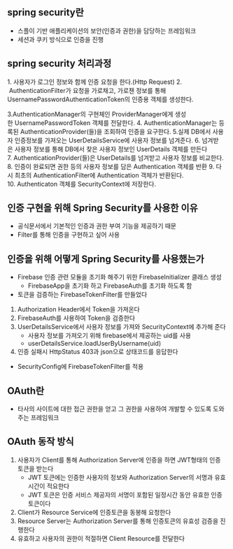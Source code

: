 
## spring security란
+ 스플이 기반 애플리케이션의 보안(인증과 권한)을 담당하는 프레임워크
+ 세션과 쿠키 방식으로 인증을 진행

## spring security 처리과정
1. 사용자가 로그인 정보와 함께 인증 요청을 한다.(Http Request)
2.  AuthenticationFilter가 요청을 가로채고, 가로챈 정보를 통해 UsernamePasswordAuthenticationToken의 인증용 객체를 생성한다.

3.AuthenticationManager의 구현체인 ProviderManager에게 생성한 UsernamePasswordToken 객체를 전달한다. 
4. AuthenticationManager는 등록된 AuthenticationProvider(들)을 조회하여 인증을 요구한다. 
5.실제 DB에서 사용자 인증정보를 가져오는 UserDetailsService에 사용자 정보를 넘겨준다. 
6. 넘겨받은 사용자 정보를 통해 DB에서 찾은 사용자 정보인 UserDetails 객체를 만든다
7. AuthenticationProvider(들)은 UserDetails를 넘겨받고 사용자 정보를 비교한다. 
8. 인증이 완료되면 권한 등의 사용자 정보를 담은 Authentication 객체를 반환 
9. 다시 최초의 AuthenticationFilter에 Authentication 객체가 반환된다. 
10. Authenticaton 객체를 SecurityContext에 저장한다.


## 인증 구현을 위해 Spring Security를 사용한 이유
+ 공식문서에서 기본적인 인증과 권한 부여 기능을 제공하기 때문
+ Filter를 통해 인증을 구현하고 싶어 사용

## 인증을 위해 어떻게 Spring Security를 사용했는가
+ Firebase 인증 관련 모듈을 초기화 해주기 위한 FirebaseInitializer 클래스 생성
    + FirebaseApp을 초기화 하고 FirebaseAuth를 초기화 하도록 함
+ 토큰을 검증하는 FirebaseTokenFilter를 만들었다
1. Authorization Header에서 Token을 가져온다
2. FirebaseAuth를 사용하여 Token을 검증한다
3. UserDetailsService에서 사용자 정보를 가져와 SecurityContext에 추가해 준다
    + 사용자 정보를 가져오기 위해 firebase에서 제공하는 uid를 사용
    + userDetailsService.loadUserByUsername(uid)
4. 인증 실패시 HttpStatus 403과 json으로 상태코드를 응답한다
+ SecurityConfig에 FirebaseTokenFilter를 적용

## OAuth란
+ 타사의 사이트에 대한 접근 권한을 얻고 그 권한을 사용하여 개발할 수 있도록 도와주는 프레임워크

## OAuth 동작 방식
1. 사용자가 Client를 통해 Authorization Server에 인증을 하면 JWT형태의 인증 토큰을 받는다
    + JWT 토큰에는 인증한 사용자의 정보와 Authorization Server의 서명과 유효 시간이 적요한다
    + JWT 토큰은 인증 서비스 제공자의 서명이 포함된 일정시간 동안 유효한 인증 토큰이다
2. Client가 Resource Service에 인증토큰을 동봉해 요청한다
3. Resource Server는 Authorization Server를 통해 인증토큰의 유효성 검증을 진행한다
4. 유효하고 사용자의 권한이 적절하면 Client Resource를 전달한다
